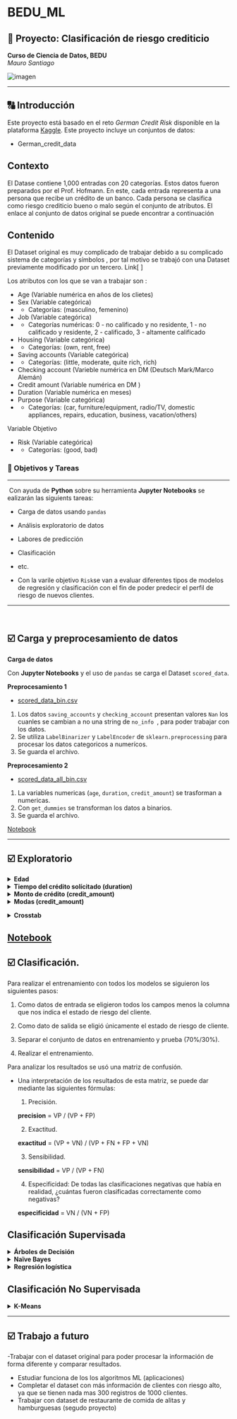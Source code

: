 # BEDU_ML
## :rocket:  Proyecto: Clasificación de riesgo crediticio
**Curso de Ciencia de Datos, BEDU**   
*Mauro Santiago*
  
![imagen](imagenes/dataset-card.jpg)
  
---
  
## :capital_abcd: Introducción

Este proyecto está basado en el reto *German Credit Risk* disponible en la plataforma [Kaggle](https://www.kaggle.com/uciml/german-credit).
Este proyecto incluye un conjuntos de datos:

- German_credit_data

## Contexto

El Datase contiene 1,000 entradas con 20 categorías. Estos datos fueron preparados por el Prof. Hofmann. En este, cada entrada representa a una persona que recibe un crédito de un banco. Cada persona se clasifica como riesgo crediticio bueno o malo según el conjunto de atributos. El enlace al conjunto de datos original se puede encontrar a continuación

## Contenido

El Dataset original es muy complicado de trabajar debido a su complicado sistema de categorías y símbolos , por tal motivo se trabajó con una Dataset previamente modificado por un tercero. Link[     ]

Los atributos con los que se van a trabajar son :

- Age (Variable numérica en años de los clietes) 
- Sex (Variable categórica)
- - Categorías: (masculino, femenino)
- Job (Variable categórica) 
- - Categorías numéricas: 0 - no calificado y no residente, 1 - no calificado y residente, 2 - calificado, 3 - altamente calificado
- Housing (Variable categórica)
- - Categorías: (own, rent, free)
- Saving accounts (Variable categórica) 
- - Categorías: (little, moderate, quite rich, rich)
- Checking account (Varieble numérica en DM (Deutsch Mark/Marco Alemán)
- Credit amount (Variable numérica en DM )
- Duration (Variable numérica en meses)
- Purpose (Variable categórica)
- - Categorías: (car, furniture/equipment, radio/TV, domestic appliances, repairs, education, business, vacation/others)

Variable Objetivo 

- Risk (Variable categórica)
- - Categorías: (good, bad)

### :dart: Objetivos y Tareas
---
​
Con ayuda de __Python__ sobre su herramienta __Jupyter Notebooks__ se ealizarán las siguients tareas:

- Carga de datos usando `pandas`
- Análisis exploratorio de datos
- Labores de predicción
- Clasificación
- etc.

-  Con la varile objetivo `Risk`se van a evaluar diferentes tipos de modelos de regresión y clasificación con el fin de poder predecir el perfil de riesgo de nuevos clientes.
 
---
​
## :ballot_box_with_check: Carga y preprocesamiento de datos
  
**Carga de datos**

Con  __Jupyter Notebooks__  y el uso de `pandas` se carga el Dataset `scored_data`.

**Preprocesamiento 1**
- [scored_data_bin.csv](Datasets/scored_data_bin.csv)

1. Los datos `saving_accounts` y `checking_account` presentan valores `Nan` los cuanles se cambian a no una string de `no_info `, para poder trabajar con los datos.
2. Se utiliza `LabelBinarizer` y `LabelEncoder` de  `sklearn.preprocessing` para procesar los datos categoricos a numerícos.
3. Se guarda el archivo.


**Preprocesamiento 2**
- [scored_data_all_bin.csv](Datasets/scored_data_all_bin.csv)

1. La variables numericas (`age`, `duration`, `credit_amount`) se trasforman a numericas.
2. Con `get_dummies` se transforman los datos a binarios.
3. Se guarda el archivo.

[Notebook](German_CR/Procesamiento.ipynb)


---

## :ballot_box_with_check: Exploratorio 


<details><summary><strong>Edad </em></strong> </summary>
	<p>
    
- La edad promedio es 35.5 años
- La edad minima es de 19 años
- La edad maxima es de 75 años 
- El Rango de edad es 56 años 
- El 25% de los datos tienen un valor menor a 27
- El 50% de los datos tienen un valor menor a 33 (mediana)
- El 75% de los datos tienen un valor menor a 42
- Rango intercuartilico: 15
- La desviación estándar es 11.37 (Los datos muy unidos)

![imagen](imagenes/edad_box_his.jpg)
  
- Los datos estan centrandos de lado izquierdo, podriamos decir que los créditos estan mas disponibles para los jovenes.
- Los clientes mayores de 60 años son atipicos 
- Los clientes se concentran en una edad de 25 a 40 años 
  
## Con filtro de poco riesgo y alto riesgo. 
  
![imagen](imagenes/edad_riesgo.jpg)

- Los clientes grandes son atipicos en los dos casos 
- Los clientes con mayor riesgo son mas jovenes
- La distribución de las edades de los clientes son similares en los dos casos (good/bad).
    
</p>
</details>

<details><summary><strong>Tiempo del crédito solícitado  (duration) </em></strong> </summary>
	<p>
    
- El promedio la duración del crédito  es 20.90 meses 
- La duración minima solicitada es de 4 meses
- La duración maximo solicitada es de 72 meses
- El Rango de la duración del crédito es de 68
- El 25% de los datos tienen un valor menor a 12.00
- El 50% de los datos tienen un valor menor a 18.00 (mediana)
- El 75% de los datos tienen un valor menor a 24.00
- Rango intercuartilico: 12 
- La desviación estándar es 12.058 (Los datos no son dispersos)
    
![imagen](imagenes/meses.jpg)

</p>
</details>

<details><summary><strong>Monto de crédito (credit_amount) </em></strong> </summary>
	<p>
    
- El promedio del monto de los créditos es 3,271.25
- El monto minimo solicitado es de 250.00
- EL monto maximo solicitado es de 18,424.00
- El Rango de los montos de credito es de 18,174.00
- El 25% de los datos tienen un valor menor a 13,65.50
- El 50% de los datos tienen un valor menor a 2,319.50 (mediana)
- El 75% de los datos tienen un valor menor a 3,972.25
- Rango intercuartilico: 2,606.75
- La desviación estándar es 2,822.73 (Los datos son muy dispersos)
 
![imagen](imagenes/Credit_box.jpg)
  
- Crédito arriba de 7,500 son raros
- Los montos de crétos mas solicitados estan entre 2,500  y 3,500 
- Los créditos de mayor monto son para pocos clientes
  
 
</p>
</details>

<details><summary><strong>Modas (credit_amount) </em></strong> </summary>
	<p>
     
![imagen](imagenes/modas.jpg)
  
- La mayoria de los clietes son de 27 años siento tambien la mayoria de los clientes de poco riesgo
- la mayoria de los clietes tienen trabajo de tipo 2 (En general y en clasificacion de cliente)
- la mayoria de los clietes cuenta con pocos ahorros (En general y en clasificacion de cliente)
- la mayoria de los clietes usan el crédito para comprar un automovil (En general y en clasificacion de cliente)
 
</p>
</details>

</p>
</details>

<details><summary><strong>Crosstab </em></strong> </summary>
	<p>
     
![imagen](imagenes/Crosstab_1.jpg)

- En este caso en ambos casos los clientes con una cuenta pequeña de ahorros tienen un perfil de alto riesgo.
- Los hombres tienen a mayor tendencia a tener un perfil de alto riesgo.
	
![imagen](imagenes/Crosstab_2.jpg)

- Los clientes con casa propia son los que tienen la mayoria de los casos de alto riesgo en ambos casos (Masculinos y femeninos) , esto podría no ser un indicador optimo, ya que esto nos indica nada as que el cliente tiene propiedades a su nombre y no su calidad como pagador a sus deudas.
	
![imagen](imagenes/Crosstab_3.jpg)

- Los clientes con el trabajo tipo 2 sin importar si es femenino o masculino tienen la mayor cantidad de clientes de perfil de alto riesgo

</p>
</details>

[Notebook](German_CR/01_Exploratorio.ipynb)
---
## :ballot_box_with_check: Clasificación.


Para realizar el entrenamiento con todos los modelos se siguieron los siguientes pasos:

1. Como datos de entrada se eligieron todos los campos menos la columna que nos indica el estado de riesgo del cliente.

1. Como dato de salida se eligió únicamente el estado de riesgo de cliente.

1. Separar el conjunto de datos en entrenamiento y prueba (70%/30%).

1. Realizar el entrenamiento.

Para analizar los resultados se usó una matriz de confusión.

- Una interpretación de los resultados de esta matriz, se puede dar mediante las siguientes fórmulas:

    1. Precisión.
   
   __precision__ = VP / (VP + FP)

    2. Exactitud.
   
   __exactitud__ = (VP + VN) / (VP + FN + FP + VN)

    3. Sensibilidad.
   
   __sensibilidad__ = VP / (VP + FN)

    4. Especificidad: De todas las clasificaciones negativas que había en realidad, ¿cuántas fueron clasificadas correctamente como negativas?
   
   __especificidad__ = VN / (VN + FP)
   
 ## Clasificación Supervisada ##
 
 <details><summary><strong>Árboles de Decisión </em></strong> </summary>
	<p>
	
- Proceso de datos numero 1
	
![imagen](imagenes/arbol_1.jpg)
	
```
Precision: 79.82%
Exactitud: 75.67%
Sensibilidad: 87.08%
Especificidad: 49.45%
```	
La precision, exactitud y sensibilida son altos, nos unduca que el modelo ayuda a predecir a los clientes con un peril de bajo riesgo `good` con una especifidad moderada. EL modelo clasifica bien los casos `good` y moderadamente bien los clientes de mucho riesgo.
	
- Proceso de datos numero 2
	
![imagen](imagenes/arbol_2.jpg)
	
```
Precision: 76.17%
Exactitud: 70.67%
Sensibilidad: 84.83%
Especificidad: 37.08%
```	
El segundo procesamiento de datos de comportan muy igual, solo que en este la especificidad baja un poco. Este modelo no ayuda a claisificar a los clietes de alto riesgo.
	
[Notebook](German_CR/01_Exploratorio.ipynb)
  
</p>
</details>

 <details><summary><strong>Naïve Bayes  </em></strong> </summary>
	<p>
	
- Proceso de datos numero 1
	
![imagen](imagenes/NB_1.jpg)

```
Precision: 80.0%
Exactitud: 75.67%
Sensibilidad: 86.54%
Especificidad: 51.09&
```

Los datos se comportan similar con el árbol mejorado un poco las métricas. 
	
- Proceso de datos numero 2
	
![imagen](imagenes/NB_2.jpg)

```
Precision: 69.49%
Exactitud: 67.67%
Sensibilidad: 93.1%
Especificidad: 14.43&
```	
	
El modelo nos ayuda a detectar a clientes de perfl bajo de riesgo pero no ayuda a clasificar a los clientes de alto riesgo.
	
[Notebook](German_CR/naive_bayes.ipynb.ipynb)
  	
</p>
</details>

 <details><summary><strong>Regresión logística   </em></strong> </summary>
	<p>
	
- Proceso de datos numero 1
	
![imagen](imagenes/rl_1.jpg)
	
```
Precision: 75.89%
Exactitud: 74.67%
Sensibilidad: 92.75%
Especificidad: 34.41%
```	
El modelo mejora en la forma en claisificar a los clientes de poco riesgo 
	
- Proceso de datos numero 2
	
![imagen](imagenes/rl_2.jpg)

```
Precision: 81.93%
Exactitud: 74.0%
Sensibilidad: 84.78%
Especificidad: 38.57%
```	
EL modelo, con el segundo procesaiento de datos, mejoro bastante la forma en que puede describir a los clientes con poco reisgo crediticio
	
	
[Notebook](German_CR/LogisticRegression.ipynb.ipynb.ipynb)

	
</p>
</details>

 ## Clasificación No Supervisada ##
 
 <details><summary><strong>K-Means  </em></strong> </summary>
	<p>
	
- Proceso de datos numero 1
	
![imagen](imagenes/km_1.jpg)
	
```
Precision: 58.38%
Exactitud: 32.9%
Sensibilidad: 14.43%
Especificidad: 76.0%
```

El modelo nos ayuda a clasificar a los clientes con alto riesgo `bad` con el primer procesamiento de datos
	
- Proceso de datos numero 2
	
![imagen](imagenes/km_2.jpg)

```
Precision: 73.36%
Exactitud: 60.7%
Sensibilidad: 68.86%
Especificidad: 41.67%
```

Con este modelo y procesamiento de datos el modelo describe muy bien los dos casos. `good` y `bad`

[Notebook](German_CR/kmeans.ipynb.ipynb.ipynb)
  
	
</p>
</details>

---

## :ballot_box_with_check: Trabajo a futuro
  
<Describir tareas pendientes que pueden ayudar a mejorar los resultados.>
	
-Trabajar con el dataset original para poder procesar la información de forma diferente y comparar resultados. 
- Estudiar funciona de los los algoritmos ML (aplicaciones) 
- Completar el dataset con  más información de clientes con riesgo alto, ya que se tienen nada mas 300 registros de 1000 clientes. 
- Trabajar con dataset de restaurante de comida de alitas y hamburguesas (segudo proyecto) 
  
